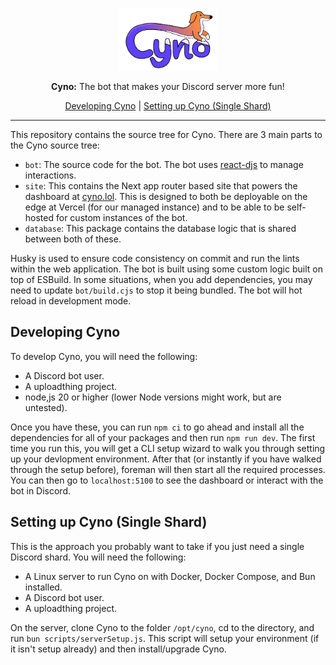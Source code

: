 <p align="center">
    <img src="site/public/cyno.png" alt="Cyno Logo" height="100px" />
</p>
<p align="center">
    <b>Cyno:</b> The bot that makes your Discord server more fun!
</p>
<p align="center">
    <a href="#developing-cyno">Developing Cyno</a> | <a href="#setting-up-cyno-single-shard">Setting up Cyno (Single Shard)</a>
</p>

---

This repository contains the source tree for Cyno. There are 3 main parts to the Cyno source tree:

-   `bot`: The source code for the bot. The bot uses [react-djs](https://github.com/iamjsd/react-djs) to manage interactions.
-   `site`: This contains the Next app router based site that powers the dashboard at [cyno.lol](https://cyno.lol). This is designed to both be deployable on the edge at Vercel (for our managed instance) and to be able to be self-hosted for custom instances of the bot.
-   `database`: This package contains the database logic that is shared between both of these.

Husky is used to ensure code consistency on commit and run the lints within the web application. The bot is built using some custom logic built on top of ESBuild. In some situations, when you add dependencies, you may need to update `bot/build.cjs` to stop it being bundled. The bot will hot reload in development mode.

## Developing Cyno

To develop Cyno, you will need the following:

-   A Discord bot user.
-   A uploadthing project.
-   node,js 20 or higher (lower Node versions might work, but are untested).

Once you have these, you can run `npm ci` to go ahead and install all the dependencies for all of your packages and then run `npm run dev`. The first time you run this, you will get a CLI setup wizard to walk you through setting up your devlopment environment. After that (or instantly if you have walked through the setup before), foreman will then start all the required processes. You can then go to `localhost:5100` to see the dashboard or interact with the bot in Discord.

## Setting up Cyno (Single Shard)

This is the approach you probably want to take if you just need a single Discord shard. You will need the following:

-   A Linux server to run Cyno on with Docker, Docker Compose, and Bun installed.
-   A Discord bot user.
-   A uploadthing project.

On the server, clone Cyno to the folder `/opt/cyno`, cd to the directory, and run `bun scripts/serverSetup.js`. This script will setup your environment (if it isn't setup already) and then install/upgrade Cyno.
